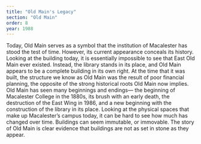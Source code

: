 ```yaml
---
title: "Old Main's Legacy"
section: "Old Main"
order: 8
year: 1988
---
```


Today, Old Main serves as a symbol that the institution of Macalester has stood the test of time. However, its current appearance conceals its history. Looking at the building today, it is essentially impossible to see that East Old Main ever existed. Instead, the library stands in its place, and Old Main appears to be a complete building in its own right. At the time that it was built, the structure we know as Old Main was the result of poor financial planning, the opposite of the strong historical roots Old Main now implies. Old Main has seen many beginnings and endings— the beginning of Macalester College in the 1880s, its brush with an early death, the destruction of the East Wing in 1986, and a new beginning with the construction of the library in its place. Looking at the physical spaces that make up Macalester’s campus today, it can be hard to see how much has changed over time. Buildings can seem immutable, or immovable. The story of Old Main is clear evidence that buildings are not as set in stone as they appear.

